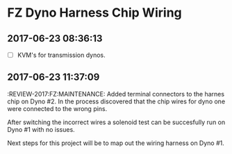 # FZ Dyno Harness Chip Wiring

## 2017-06-23 08:36:13
- [ ] KVM's for transmission dynos.


## 2017-06-23 11:37:09
:REVIEW-2017:FZ:MAINTENANCE:
Added terminal connectors to the harnes chip on Dyno #2. In the process discovered that the chip
wires for dyno one were connected to the wrong pins.

After switching the incorrect wires a solenoid test can be succesfully run on Dyno #1 with no
issues.

Next steps for this project will be to map out the wiring harness on Dyno #1.
